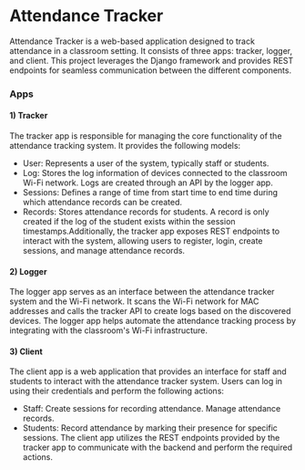 
# Attendance Tracker
Attendance Tracker is a web-based application designed to track attendance in a classroom setting. It consists of three apps: tracker, logger, and client. This project leverages the Django framework and provides REST endpoints for seamless communication between the different components.
  
### Apps
#### 1) Tracker
The tracker app is responsible for managing the core functionality of the attendance tracking system. It provides the following models:
  
- User: Represents a user of the system, typically staff or students.
- Log: Stores the log information of devices connected to the classroom Wi-Fi network. Logs are created through an API by the logger app.
- Sessions: Defines a range of time from start time to end time during which attendance records can be created.
- Records: Stores attendance records for students. A record is only created if the log of the student exists within the session timestamps.Additionally, the tracker app exposes REST endpoints to interact with the system, allowing users to register, login, create sessions, and manage attendance records.
  
#### 2) Logger
The logger app serves as an interface between the attendance tracker system and the Wi-Fi network. It scans the Wi-Fi network for MAC addresses and calls the tracker API to create logs based on the discovered devices. The logger app helps automate the attendance tracking process by integrating with the classroom's Wi-Fi infrastructure.
  
#### 3) Client
The client app is a web application that provides an interface for staff and students to interact with the attendance tracker system. Users can log in using their credentials and perform the following actions:
  
- Staff:
  Create sessions for recording attendance.
  Manage attendance records.
- Students:
  Record attendance by marking their presence for specific sessions.
  The client app utilizes the REST endpoints provided by the tracker app to communicate with the backend and perform the required actions.
